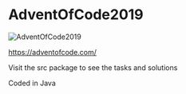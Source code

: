 # AdventOfCode2019

![AdventOfCode2019](https://www.geek.com/wp-content/uploads/2017/12/advent-1-625x352.jpg)

https://adventofcode.com/

Visit the src package to see the tasks and solutions

Coded in Java